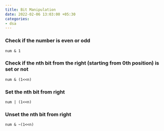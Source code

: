 ```yaml
---
title: Bit Manipulation
date: 2022-02-06 13:03:00 +05:30
categories:
- dsa
---
```


### Check if the number is even or odd

`num & 1`

### Check if the nth bit from the right (starting from 0th position) is set or not

`num & (1<<n)`

### Set the nth bit from right

`num | (1<<n)`

### Unset the nth bit from right

`num & ~(1<<n)`
